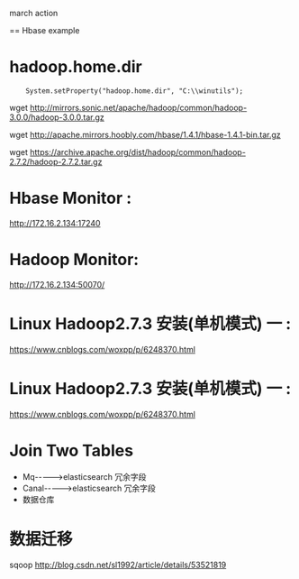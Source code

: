 march action


== Hbase example

# hadoop.home.dir

		System.setProperty("hadoop.home.dir", "C:\\winutils");

wget http://mirrors.sonic.net/apache/hadoop/common/hadoop-3.0.0/hadoop-3.0.0.tar.gz

wget http://apache.mirrors.hoobly.com/hbase/1.4.1/hbase-1.4.1-bin.tar.gz

wget https://archive.apache.org/dist/hadoop/common/hadoop-2.7.2/hadoop-2.7.2.tar.gz




# Hbase Monitor :
http://172.16.2.134:17240


# Hadoop Monitor:
http://172.16.2.134:50070/


# Linux Hadoop2.7.3 安装(单机模式) 一 :
https://www.cnblogs.com/woxpp/p/6248370.html

# Linux Hadoop2.7.3 安装(单机模式) 一 :
https://www.cnblogs.com/woxpp/p/6248370.html



# Join Two Tables

* Mq----->elasticsearch 冗余字段
* Canal----->elasticsearch 冗余字段
* 数据仓库


# 数据迁移
sqoop
http://blog.csdn.net/sl1992/article/details/53521819
